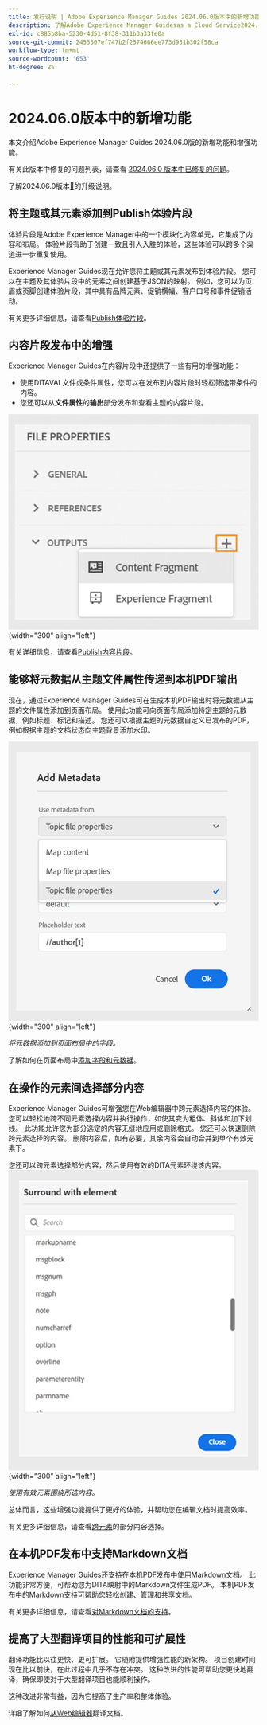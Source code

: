 ```yaml
---
title: 发行说明 | Adobe Experience Manager Guides 2024.06.0版本中的新增功能
description: 了解Adobe Experience Manager Guidesas a Cloud Service2024.06.0版本中的新增功能和增强功能。
exl-id: c885b8ba-5230-4d51-8f38-311b3a33fe0a
source-git-commit: 2455307ef747b2f2574666ee773d931b302f58ca
workflow-type: tm+mt
source-wordcount: '653'
ht-degree: 2%

---
```


# 2024.06.0版本中的新增功能

本文介绍Adobe Experience Manager Guides 2024.06.0版的新增功能和增强功能。

有关此版本中修复的问题列表，请查看 [2024.06.0 版本中已修复的问题](fixed-issues-2024-06-0.md)。

了解2024.06.0版本[&#128279;](upgrade-instructions-2024-06-0.md)的升级说明。


## 将主题或其元素添加到Publish体验片段

体验片段是Adobe Experience Manager中的一个模块化内容单元，它集成了内容和布局。 体验片段有助于创建一致且引人入胜的体验，这些体验可以跨多个渠道进一步重复使用。


Experience Manager Guides现在允许您将主题或其元素发布到体验片段。 您可以在主题及其体验片段中的元素之间创建基于JSON的映射。 例如，您可以为页眉或页脚创建体验片段，其中具有品牌元素、促销横幅、客户口号和事件促销活动。




有关更多详细信息，请查看[Publish体验片段](../user-guide/publish-experience-fragment.md)。


## 内容片段发布中的增强

Experience Manager Guides在内容片段中还提供了一些有用的增强功能：

- 使用DITAVAL文件或条件属性，您可以在发布到内容片段时轻松筛选带条件的内容。
- 您还可以从&#x200B;**文件属性**&#x200B;的&#x200B;**输出**&#x200B;部分发布和查看主题的内容片段。

![文件属性选项选项卡](./assets/file-properties-outputs-tab.png){width="300" align="left"}

有关详细信息，请查看[Publish内容片段](../user-guide/publish-content-fragment.md)。


## 能够将元数据从主题文件属性传递到本机PDF输出

现在，通过Experience Manager Guides可在生成本机PDF输出时将元数据从主题的文件属性添加到页面布局。 使用此功能可向页面布局添加特定主题的元数据，例如标题、标记和描述。 您还可以根据主题的元数据自定义已发布的PDF，例如根据主题的文档状态向主题背景添加水印。

![添加元数据本机pdf](./assets/add-metadata-native-pdf.png) {width="300" align="left"}

*将元数据添加到页面布局中的字段。*

了解如何在页面布局中[添加字段和元数据](../native-pdf/design-page-layout.md#add-fields-metadata)。

## 在操作的元素间选择部分内容

Experience Manager Guides可增强您在Web编辑器中跨元素选择内容的体验。 您可以轻松地跨不同元素选择内容并执行操作，如使其变为粗体、斜体和加下划线。 此功能允许您为部分选定的内容无缝地应用或删除格式。 您还可以快速删除跨元素选择的内容。 删除内容后，如有必要，其余内容会自动合并到单个有效元素下。

您还可以跨元素选择部分内容，然后使用有效的DITA元素环绕该内容。
![环绕元素对话框](./assets/surround-element.png) {width="300" align="left"}

*使用有效元素围绕所选内容。*

总体而言，这些增强功能提供了更好的体验，并帮助您在编辑文档时提高效率。

有关更多详细信息，请查看[跨元素](../user-guide/web-editor-edit-topics.md#partial-selection-of-content-across-elements)的部分内容选择。

## 在本机PDF发布中支持Markdown文档

Experience Manager Guides还支持在本机PDF发布中使用Markdown文档。 此功能非常方便，可帮助您为DITA映射中的Markdown文件生成PDF。 本机PDF发布中的Markdown支持可帮助您轻松创建、管理和共享文档。

有关更多详细信息，请查看[对Markdown文档的支持](../web-editor/native-pdf-web-editor.md#support-for-markdown-documents)。


## 提高了大型翻译项目的性能和可扩展性

翻译功能比以往更快、更可扩展。 它随附提供增强性能的新架构。 项目创建时间现在比以前快，在此过程中几乎不存在冲突。 这种改进的性能可帮助您更快地翻译，确保即使对于大型翻译项目也能顺利操作。

这种改进非常有益，因为它提高了生产率和整体体验。

详细了解如何[从Web编辑器](../user-guide/translate-documents-web-editor.md)翻译文档。
